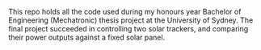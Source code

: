 This repo holds all the code used during my honours year Bachelor of Engineering (Mechatronic) thesis project at the University of Sydney. The final project succeeded in controlling two solar trackers, and comparing their power outputs against a fixed solar panel.
